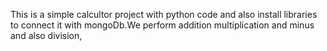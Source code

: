 This is a simple calcultor project with python code and also install libraries to connect it with mongoDb.We perform addition multiplication and minus and also division,
